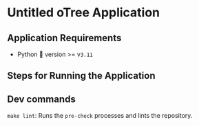 # Untitled oTree Application


## Application Requirements
- Python 🐍 version >= v`3.11`

## Steps for Running the Application


## Dev commands
`make lint`: Runs the `pre-check` processes and lints the repository.
